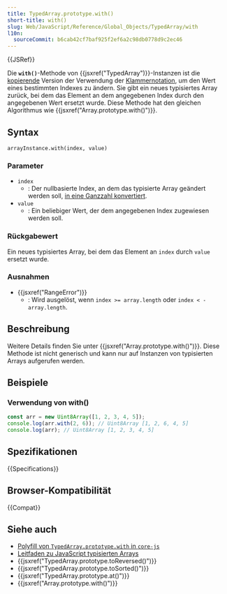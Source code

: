 ```yaml
---
title: TypedArray.prototype.with()
short-title: with()
slug: Web/JavaScript/Reference/Global_Objects/TypedArray/with
l10n:
  sourceCommit: b6cab42cf7baf925f2ef6a2c98db0778d9c2ec46
---
```


{{JSRef}}

Die **`with()`**-Methode von {{jsxref("TypedArray")}}-Instanzen ist die [kopierende](/de/docs/Web/JavaScript/Reference/Global_Objects/Array#copying_methods_and_mutating_methods) Version der Verwendung der [Klammernotation](/de/docs/Web/JavaScript/Reference/Operators/Property_accessors#bracket_notation), um den Wert eines bestimmten Indexes zu ändern. Sie gibt ein neues typisiertes Array zurück, bei dem das Element an dem angegebenen Index durch den angegebenen Wert ersetzt wurde. Diese Methode hat den gleichen Algorithmus wie {{jsxref("Array.prototype.with()")}}.

## Syntax

```js-nolint
arrayInstance.with(index, value)
```

### Parameter

- `index`
  - : Der nullbasierte Index, an dem das typisierte Array geändert werden soll, [in eine Ganzzahl konvertiert](/de/docs/Web/JavaScript/Reference/Global_Objects/Number#integer_conversion).
- `value`
  - : Ein beliebiger Wert, der dem angegebenen Index zugewiesen werden soll.

### Rückgabewert

Ein neues typisiertes Array, bei dem das Element an `index` durch `value` ersetzt wurde.

### Ausnahmen

- {{jsxref("RangeError")}}
  - : Wird ausgelöst, wenn `index >= array.length` oder `index < -array.length`.

## Beschreibung

Weitere Details finden Sie unter {{jsxref("Array.prototype.with()")}}. Diese Methode ist nicht generisch und kann nur auf Instanzen von typisierten Arrays aufgerufen werden.

## Beispiele

### Verwendung von with()

```js
const arr = new Uint8Array([1, 2, 3, 4, 5]);
console.log(arr.with(2, 6)); // Uint8Array [1, 2, 6, 4, 5]
console.log(arr); // Uint8Array [1, 2, 3, 4, 5]
```

## Spezifikationen

{{Specifications}}

## Browser-Kompatibilität

{{Compat}}

## Siehe auch

- [Polyfill von `TypedArray.prototype.with` in `core-js`](https://github.com/zloirock/core-js#change-array-by-copy)
- [Leitfaden zu JavaScript typisierten Arrays](/de/docs/Web/JavaScript/Guide/Typed_arrays)
- {{jsxref("TypedArray.prototype.toReversed()")}}
- {{jsxref("TypedArray.prototype.toSorted()")}}
- {{jsxref("TypedArray.prototype.at()")}}
- {{jsxref("Array.prototype.with()")}}

